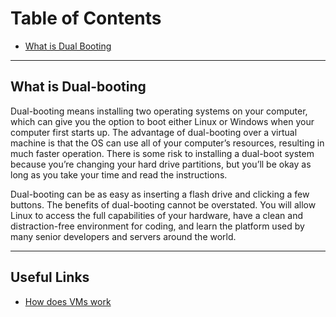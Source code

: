 <h1 id="toc">Table of Contents</h1>
<ul>
    <li>
        <a href="#dual-booting">What is Dual Booting</a>
    </li>
</ul>
<hr>
<h2 id="Dual-booting">What is Dual-booting</h2>
<p>
    Dual-booting means installing two operating systems on your computer, which can give you the option to boot either Linux or Windows when your computer first starts up. The advantage of dual-booting over a virtual machine is that the OS can use all of your computer’s resources, resulting in much faster operation. There is some risk to installing a dual-boot system because you’re changing your hard drive partitions, but you’ll be okay as long as you take your time and read the instructions.
</p>
<p>
    Dual-booting can be as easy as inserting a flash drive and clicking a few buttons. The benefits of dual-booting cannot be overstated. You will allow Linux to access the full capabilities of your hardware, have a clean and distraction-free environment for coding, and learn the platform used by many senior developers and servers around the world.
</p>
<hr>
<h2 id="links">Useful Links</h2>
<ul>
    <li>
        <a href="https://youtu.be/yIVXjl4SwVo" target="_blank">How does VMs work</a>
    </li>
</ul>
